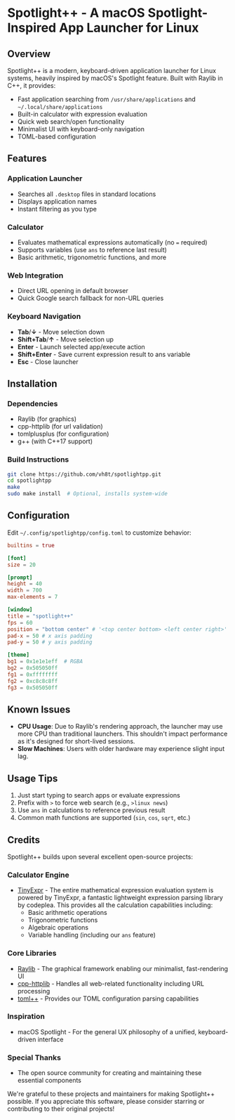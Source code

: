# Spotlight++ - A macOS Spotlight-Inspired App Launcher for Linux

## Overview
Spotlight++ is a modern, keyboard-driven application launcher for Linux systems, heavily inspired by macOS's Spotlight feature. Built with Raylib in C++, it provides:

- Fast application searching from `/usr/share/applications` and `~/.local/share/applications`
- Built-in calculator with expression evaluation
- Quick web search/open functionality
- Minimalist UI with keyboard-only navigation
- TOML-based configuration

## Features
### Application Launcher
- Searches all `.desktop` files in standard locations
- Displays application names
- Instant filtering as you type

### Calculator
- Evaluates mathematical expressions automatically (no `=` required)
- Supports variables (use `ans` to reference last result)
- Basic arithmetic, trigonometric functions, and more

### Web Integration
- Direct URL opening in default browser
- Quick Google search fallback for non-URL queries

### Keyboard Navigation
- **Tab**/**↓** - Move selection down
- **Shift+Tab**/**↑** - Move selection up
- **Enter** - Launch selected app/execute action
- **Shift+Enter** - Save current expression result to ans variable
- **Esc** - Close launcher

## Installation
### Dependencies
- Raylib (for graphics)
- cpp-httplib (for url validation)
- tomlplusplus (for configuration)
- g++ (with C++17 support)

### Build Instructions
```sh
git clone https://github.com/vh8t/spotlightpp.git
cd spotlightpp
make
sudo make install  # Optional, installs system-wide
```

## Configuration
Edit `~/.config/spotlightpp/config.toml` to customize behavior:

```toml
builtins = true

[font]
size = 20

[prompt]
height = 40
width = 700
max-elements = 7

[window]
title = "spotlight++"
fps = 60
position = "bottom center" # '<top center bottom> <left center right>' use 'center' for 'center center'
pad-x = 50 # x axis padding
pad-y = 50 # y axis padding

[theme]
bg1 = 0x1e1e1eff  # RGBA
bg2 = 0x505050ff
fg1 = 0xffffffff
fg2 = 0xc8c8c8ff
fg3 = 0x505050ff
```

## Known Issues
- **CPU Usage**: Due to Raylib's rendering approach, the launcher may use more CPU than traditional launchers. This shouldn't impact performance as it's designed for short-lived sessions.
- **Slow Machines**: Users with older hardware may experience slight input lag.

## Usage Tips
1. Just start typing to search apps or evaluate expressions
2. Prefix with `>` to force web search (e.g., `>linux news`)
3. Use `ans` in calculations to reference previous result
4. Common math functions are supported (`sin`, `cos`, `sqrt`, etc.)

## Credits
Spotlight++ builds upon several excellent open-source projects:

### Calculator Engine
- [TinyExpr](https://github.com/codeplea/tinyexpr) - The entire mathematical expression evaluation system is powered by TinyExpr, a fantastic lightweight expression parsing library by codeplea. This provides all the calculation capabilities including:
    - Basic arithmetic operations
    - Trigonometric functions
    - Algebraic operations
    - Variable handling (including our `ans` feature)

### Core Libraries
- [Raylib](https://www.raylib.com/) - The graphical framework enabling our minimalist, fast-rendering UI
- [cpp-httplib](https://github.com/yhirose/cpp-httplib) - Handles all web-related functionality including URL processing
- [toml++](https://github.com/marzer/tomlplusplus) - Provides our TOML configuration parsing capabilities

### Inspiration
- macOS Spotlight - For the general UX philosophy of a unified, keyboard-driven interface

### Special Thanks
- The open source community for creating and maintaining these essential components

We're grateful to these projects and maintainers for making Spotlight++ possible. If you appreciate this software, please consider starring or contributing to their original projects!
